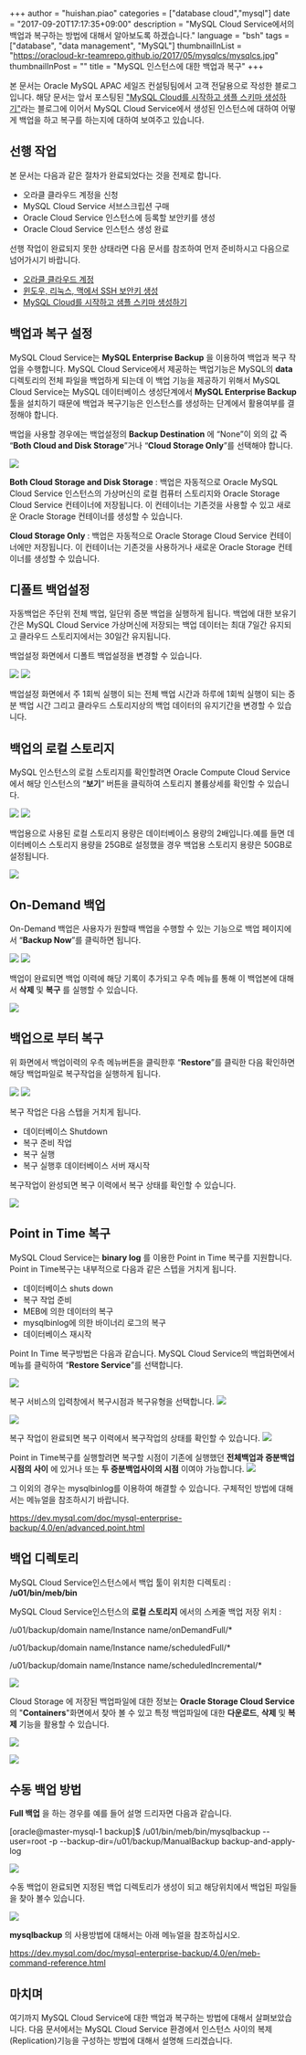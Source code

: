 +++
author = "huishan.piao"
categories = ["database cloud","mysql"]
date = "2017-09-20T17:17:35+09:00"
description = "MySQL Cloud Service에서의 백업과 복구하는 방법에 대해서 알아보도록 하겠습니다."
language = "bsh"
tags = ["database", "data management", "MySQL"]
thumbnailInList = "https://oracloud-kr-teamrepo.github.io/2017/05/mysqlcs/mysqlcs.jpg"
thumbnailInPost = ""
title = "MySQL 인스턴스에 대한 백업과 복구"
+++

본 문서는 Oracle MySQL APAC 세일즈 컨설팅팀에서 고객 전달용으로 작성한 블로그입니다. 해당 문서는 앞서 포스팅된 ["MySQL Cloud를 시작하고 샘플 스키마 생성하기"](post/mysqlcs/)라는 블로그에 이어서 MySQL Cloud Service에서 생성된 인스턴스에 대하여 어떻게 백업을 하고 복구를 하는지에 대하여 보여주고 있습니다.

## 선행 작업

본 문서는 다음과 같은 절차가 완료되었다는 것을 전제로 합니다.

- 오라클 클라우드 계정을 신청
- MySQL Cloud Service 서브스크립션 구매
- Oracle Cloud Service 인스턴스에 등록할 보안키를 생성
- Oracle Cloud Service 인스턴스 생성 완료

선행 작업이 완료되지 못한 상태라면 다음 문서를 참조하여 먼저 준비하시고 다음으로 넘어가시기 바랍니다.  

- [오라클 클라우드 계정](/post/accont/)
- [윈도우, 리눅스, 맥에서 SSH 보안키 생성](/post/ssh_key/)
- [MySQL Cloud를 시작하고 샘플 스키마 생성하기](/post/mysqlcs/)

## 백업과 복구 설정

MySQL Cloud Service는 __MySQL Enterprise Backup__ 을 이용하여 백업과 복구 작업을 수행합니다. MySQL Cloud Service에서 제공하는 백업기능은 MySQL의 __data__ 디렉토리의 전체 파일을 백업하게 되는데 이 백업 기능을 제공하기 위해서 MySQL Cloud Service는 MySQL 데이터베이스 생성단계에서 __MySQL Enterprise Backup__ 툴을 설치하기 때문에 백업과 복구기능은 인스턴스를 생성하는 단계에서 활용여부를 결정해야 합니다.

백업을 사용할 경우에는 백업설정의 __Backup Destination__ 에 “None”이 외의 값 즉 “__Both Cloud and Disk Storage__”거나 “__Cloud Storage Only__”를 선택해야 합니다.

![](https://oracloud-kr-teamrepo.github.io/2017/09/mysqlcs_backup/config.png)

__Both Cloud Storage and Disk Storage__ : 백업은 자동적으로 Oracle MySQL Cloud Service 인스턴스의 가상머신의 로컬 컴퓨터 스토리지와 Oracle Storage Cloud Service 컨테이너에 저장됩니다. 이 컨테이너는 기존것을 사용할 수 있고 새로운 Oracle Storage 컨테이너를 생성할 수 있습니다.

__Cloud Storage Only__ : 백업은 자동적으로 Oracle Storage Cloud Service 컨테이너에만 저장됩니다. 이 컨테이너는 기존것을 사용하거나 새로운 Oracle Storage 컨테이너를 생성할 수 있습니다.

## 디폴트 백업설정

자동백업은 주단위 전체 백업, 일단위 증분 백업을 실행하게 됩니다.
백업에 대한 보유기간은 MySQL Cloud Service 가상머신에 저장되는 백업 데이터는 최대 7일간 유지되고 클라우드 스토리지에서는 30일간 유지됩니다.

백업설정 화면에서 디폴트 백업설정을 변경할 수 있습니다.

![](https://oracloud-kr-teamrepo.github.io/2017/09/mysqlcs_backup/change1.png)
![](https://oracloud-kr-teamrepo.github.io/2017/09/mysqlcs_backup/change2.png)

백업설정 화면에서 주 1회씩 실행이 되는 전체 백업 시간과 하루에 1회씩 실행이 되는 증분 백업 시간 그리고 클라우드 스토리지상의 백업 데이터의 유지기간을 변경할 수 있습니다.

## 백업의 로컬 스토리지

MySQL 인스턴스의 로컬 스토리지를 확인할려면 Oracle Compute Cloud Service에서 해당 인스턴스의 “__보기__” 버튼을 클릭하여 스토리지 볼륨상세를 확인할 수 있습니다.

![](https://oracloud-kr-teamrepo.github.io/2017/09/mysqlcs_backup/storage1.png)
![](https://oracloud-kr-teamrepo.github.io/2017/09/mysqlcs_backup/storage2.png)

백업용으로 사용된 로컬 스토리지 용량은 데이터베이스 용량의 2배입니다.예를 들면 데이터베이스 스토리지 용량을 25GB로 설정했을 경우 백업용 스토리지 용량은 50GB로 설정됩니다.

![](https://oracloud-kr-teamrepo.github.io/2017/09/mysqlcs_backup/storage3.png)

## On-Demand 백업

On-Demand 백업은 사용자가 원할때 백업을 수행할 수 있는 기능으로 백업 페이지에서 “__Backup Now__”를 클릭하면 됩니다.


![](https://oracloud-kr-teamrepo.github.io/2017/09/mysqlcs_backup/ondemand1.png)
![](https://oracloud-kr-teamrepo.github.io/2017/09/mysqlcs_backup/ondemand2.png)

백업이 완료되면 백업 이력에 해당 기록이 추가되고 우측 메뉴를 통해 이 백업본에 대해서 __삭제__ 및 __복구__ 를 실행할 수 있습니다.

![](https://oracloud-kr-teamrepo.github.io/2017/09/mysqlcs_backup/ondemand3.png)

## 백업으로 부터 복구

위 화면에서 백업이력의 우측 메뉴버튼을 클릭한후  “__Restore__”를 클릭한 다음 확인하면 해당 백업파일로 복구작업을 실행하게 됩니다.

![](https://oracloud-kr-teamrepo.github.io/2017/09/mysqlcs_backup/restore1.png)
![](https://oracloud-kr-teamrepo.github.io/2017/09/mysqlcs_backup/restore2.png)

복구 작업은 다음 스탭을 거치게 됩니다.

- 데이터베이스 Shutdown
- 복구 준비 작업
- 복구 실행
- 복구 실행후 데이터베이스 서버 재시작

복구작업이 완성되면 복구 이력에서 복구 상태를 확인할 수 있습니다.

![](https://oracloud-kr-teamrepo.github.io/2017/09/mysqlcs_backup/restore3.png)

## Point in Time 복구

MySQL Cloud Service는 __binary log__ 를 이용한 Point in Time 복구를 지원합니다.
Point in Time복구는 내부적으로 다음과 같은 스텝을 거치게 됩니다.

-	데이터베이스 shuts down
-	복구 작업 준비
-	MEB에 의한 데이터의 복구
-	mysqlbinlog에 의한 바이너리 로그의 복구
-	데이터베이스 재시작


Point In Time 복구방법은 다음과 같습니다.
MySQL Cloud Service의 백업화면에서 메뉴를 클릭하여 “__Restore Service__”를 선택합니다.

![](https://oracloud-kr-teamrepo.github.io/2017/09/mysqlcs_backup/restore4.png)

복구 서비스의 입력창에서 복구시점과 복구유형을 선택합니다.
![](https://oracloud-kr-teamrepo.github.io/2017/09/mysqlcs_backup/restore5.png)

![](https://oracloud-kr-teamrepo.github.io/2017/09/mysqlcs_backup/restore6.png)

복구 작업이 완료되면 복구 이력에서 복구작업의 상태를 확인할 수 있습니다.
![](https://oracloud-kr-teamrepo.github.io/2017/09/mysqlcs_backup/restore7.png)

Point in Time복구를 실행할려면 복구할 시점이 기존에 실행했던 __전체백업과 증분백업 시점의 사이__ 에 있거나 또는 __두 증분백업사이의 시점__ 이여야 가능합니다.
![](https://oracloud-kr-teamrepo.github.io/2017/09/mysqlcs_backup/PIT.png)

그 이외의 경우는 mysqlbinlog를 이용하여 해결할 수 있습니다.
구체적인 방법에 대해서는 메뉴얼을 참조하시기 바랍니다.

https://dev.mysql.com/doc/mysql-enterprise-backup/4.0/en/advanced.point.html

## 백업 디렉토리

MySQL Cloud Service인스턴스에서 백업 툴이 위치한 디렉토리 : __/u01/bin/meb/bin__

MySQL Cloud Service인스턴스의 __로컬 스토리지__ 에서의 스케줄 백업 저장 위치 :

/u01/backup/domain name/Instance name/onDemandFull/*

/u01/backup/domain name/Instance name/scheduledFull/*

/u01/backup/domain name/Instance name/scheduledIncremental/*

![](https://oracloud-kr-teamrepo.github.io/2017/09/mysqlcs_backup/backupdir.png)

Cloud Storage 에 저장된 백업파일에 대한 정보는 __Oracle Storage Cloud Service__ 의 "__Containers__"화면에서 찾아 볼 수 있고 특정 백업파일에 대한 __다운로드__, __삭제__ 및 __복제__ 기능을 활용할 수 있습니다.

![](https://oracloud-kr-teamrepo.github.io/2017/09/mysqlcs_backup/storage_cloud1.png)

![](https://oracloud-kr-teamrepo.github.io/2017/09/mysqlcs_backup/storage_cloud2.png)

## 수동 백업 방법

__Full 백업__ 을 하는 경우를 예를 들어 설명 드리자면 다음과 같습니다.

[oracle@master-mysql-1 backup]$ /u01/bin/meb/bin/mysqlbackup --user=root -p --backup-dir=/u01/backup/ManualBackup backup-and-apply-log

![](https://oracloud-kr-teamrepo.github.io/2017/09/mysqlcs_backup/manual1.png)

수동 백업이 완료되면 지정된 백업 디렉토리가 생성이 되고 해당위치에서 백업된 파일들을 찾아 볼수 있습니다.

![](https://oracloud-kr-teamrepo.github.io/2017/09/mysqlcs_backup/manual2.png)

__mysqlbackup__ 의 사용방법에 대해서는 아래 메뉴얼을 참조하십시오.

https://dev.mysql.com/doc/mysql-enterprise-backup/4.0/en/meb-command-reference.html

## 마치며

여기까지 MySQL Cloud Service에 대한 백업과 복구하는 방법에 대해서 살펴보았습니다. 다음 문서에서는 MySQL Cloud Service 환경에서 인스턴스 사이의 복제(Replication)기능을 구성하는 방법에 대해서 설명해 드리겠습니다.
